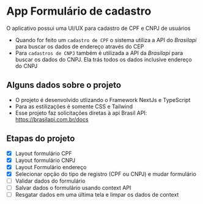 # App Formulário de cadastro

O aplicativo possui uma UI/UX para cadastro de CPF e CNPJ de usuários

- Quando for feito um `cadastro de CPF` o sistema utiliza a API do _Brasilapi_ para buscar os dados de endereço através do CEP
- Para `cadastros de CNPJ` também é utilizada a API da _Brasilapi_ para buscar os dados do CNPJ. Ela trás todos os dados inclusive endereço do CNPJ

## Alguns dados sobre o projeto

- O projeto é desenvolvido utlizando o Framework NextJs e TypeScript
- Para as estilizações é somente CSS e Tailwind
- Esse projeto faz solicitações diretas à api Brasil API: https://brasilapi.com.br/docs

## Etapas do projeto

- [x] Layout formulário CPF
- [x] Layout formulário CNPJ
- [x] Layout Formulário endereço
- [x] Selecionar opção do tipo de registro (CPF ou CNPJ) e mudar formulário
- [ ] Validar dados do formulário
- [ ] Salvar dados o formulário usando context API
- [ ] Resgatar dados em uma última tela e limpar os dados de context
